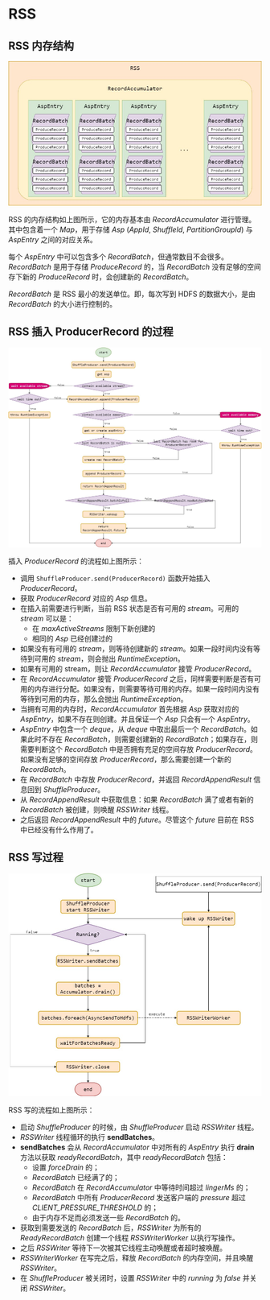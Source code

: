 # RSS

## RSS 内存结构

![rss](rss.jpg)

RSS 的内存结构如上图所示，它的内存基本由 *RecordAccumulator* 进行管理。其中包含着一个 *Map*，用于存储 *Asp* (*AppId*, *ShuffleId*, *PartitionGroupId*) 与 *AspEntry* 之间的对应关系。

每个 *AspEntry* 中可以包含多个 *RecordBatch*，但通常数目不会很多。*RecordBatch* 是用于存储 *ProduceRecord* 的，当 *RecordBatch* 没有足够的空间存下新的 *ProduceRecord* 时，会创建新的 *RecordBatch*。

*RecordBatch* 是 RSS 最小的发送单位。即，每次写到 HDFS 的数据大小，是由 *RecordBatch* 的大小进行控制的。

## RSS 插入 ProducerRecord 的过程

![insert-produce-record](insert-produce-record.jpg)

插入 *ProducerRecord* 的流程如上图所示：

- 调用 `ShuffleProducer.send(ProducerRecord)` 函数开始插入 *ProducerRecord*。
- 获取 *ProducerRecord* 对应的 *Asp* 信息。
- 在插入前需要进行判断，当前 RSS 状态是否有可用的 *stream*。可用的 *stream* 可以是：
  - 在 *maxActiveStreams* 限制下新创建的
  - 相同的 *Asp* 已经创建过的
- 如果没有有可用的 *stream*，则等待创建新的 *stream*。如果一段时间内没有等待到可用的 *stream*，则会抛出 *RuntimeException*。
- 如果有可用的 stream，则让 *RecordAccumulator* 接管 *ProducerRecord*。
- 在 *RecordAccumulator* 接管 *ProducerRecord* 之后，同样需要判断是否有可用的内存进行分配。如果没有，则需要等待可用的内存。如果一段时间内没有等待到可用的内存，那么会抛出 *RuntimeException*。
- 当拥有可用的内存时，*RecordAccumulator* 首先根据 *Asp* 获取对应的 *AspEntry*，如果不存在则创建。并且保证一个 *Asp* 只会有一个 *AspEntry*。
- *AspEntry* 中包含一个 *deque*，从 *deque* 中取出最后一个 *RecordBatch*。如果此时不存在 *RecordBatch*，则需要创建新的 *RecordBatch*；如果存在，则需要判断这个 *RecordBatch* 中是否拥有充足的空间存放 *ProducerRecord*。如果没有足够的空间存放 *ProducerRecord*，那么需要创建一个新的 *RecordBatch*。
- 在 *RecordBatch* 中存放 *ProducerRecord*，并返回 *RecordAppendResult* 信息回到 *ShuffleProducer*。
- 从 *RecordAppendResult* 中获取信息：如果 *RecordBatch* 满了或者有新的 *RecordBatch* 被创建，则唤醒 *RSSWriter* 线程。
- 之后返回 *RecordAppendResult* 中的 *future*。尽管这个 *future* 目前在 RSS 中已经没有什么作用了。

## RSS 写过程

![rss-writer](rss-writer.jpg)

RSS 写的流程如上图所示：

- 启动 *ShuffleProducer* 的时候，由 *ShuffleProducer* 启动 *RSSWriter* 线程。
- *RSSWriter* 线程循环的执行 **sendBatches**。
- **sendBatches** 会从 *RecordAccumulator* 中对所有的 *AspEntry* 执行 **drain** 方法以获取 *readyRecordBatch*，其中 *readyRecordBatch* 包括：
  - 设置 *forceDrain* 的；
  - *RecordBatch* 已经满了的；
  - *RecordBatch* 在 *RecordAccumulator* 中等待时间超过 *lingerMs* 的；
  - *RecordBatch* 中所有 *ProducerRecord* 发送客户端的 *pressure* 超过 *CLIENT_PRESSURE_THRESHOLD* 的；
  - 由于内存不足而必须发送一些 *RecordBatch* 的。
- 获取到需要发送的 *RecordBatch* 后，*RSSWriter* 为所有的 *ReadyRecordBatch* 创建一个线程 *RSSWriterWorker* 以执行写操作。
- 之后 *RSSWriter* 等待下一次被其它线程主动唤醒或者超时被唤醒。
- *RSSWriterWorker* 在写完之后，释放 *RecordBatch* 的内存空间，并且唤醒 *RSSWriter*。
- 在 *ShuffleProducer* 被关闭时，设置 *RSSWriter* 中的 *running* 为 *false* 并关闭 *RSSWriter*。